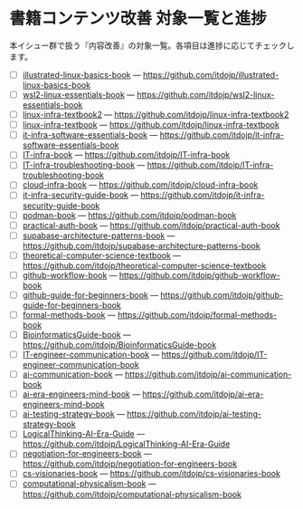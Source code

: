 # 書籍コンテンツ改善 対象一覧と進捗

本イシュー群で扱う『内容改善』の対象一覧。各項目は進捗に応じてチェックします。

- [ ] [illustrated-linux-basics-book](https://itdojp.github.io/illustrated-linux-basics-book/) — https://github.com/itdojp/illustrated-linux-basics-book
- [ ] [wsl2-linux-essentials-book](https://itdojp.github.io/wsl2-linux-essentials-book/) — https://github.com/itdojp/wsl2-linux-essentials-book
- [ ] [linux-infra-textbook2](https://itdojp.github.io/linux-infra-textbook2/) — https://github.com/itdojp/linux-infra-textbook2
- [ ] [linux-infra-textbook](https://itdojp.github.io/linux-infra-textbook/) — https://github.com/itdojp/linux-infra-textbook
- [ ] [it-infra-software-essentials-book](https://itdojp.github.io/it-infra-software-essentials-book/) — https://github.com/itdojp/it-infra-software-essentials-book
- [ ] [IT-infra-book](https://itdojp.github.io/IT-infra-book/) — https://github.com/itdojp/IT-infra-book
- [ ] [IT-infra-troubleshooting-book](https://itdojp.github.io/IT-infra-troubleshooting-book/) — https://github.com/itdojp/IT-infra-troubleshooting-book
- [ ] [cloud-infra-book](https://itdojp.github.io/cloud-infra-book/) — https://github.com/itdojp/cloud-infra-book
- [ ] [it-infra-security-guide-book](https://itdojp.github.io/it-infra-security-guide-book/) — https://github.com/itdojp/it-infra-security-guide-book
- [ ] [podman-book](https://itdojp.github.io/podman-book/) — https://github.com/itdojp/podman-book
- [ ] [practical-auth-book](https://itdojp.github.io/practical-auth-book/) — https://github.com/itdojp/practical-auth-book
- [ ] [supabase-architecture-patterns-book](https://itdojp.github.io/supabase-architecture-patterns-book/) — https://github.com/itdojp/supabase-architecture-patterns-book
- [ ] [theoretical-computer-science-textbook](https://itdojp.github.io/theoretical-computer-science-textbook/) — https://github.com/itdojp/theoretical-computer-science-textbook
- [ ] [github-workflow-book](https://itdojp.github.io/github-workflow-book/) — https://github.com/itdojp/github-workflow-book
- [ ] [github-guide-for-beginners-book](https://itdojp.github.io/github-guide-for-beginners-book/) — https://github.com/itdojp/github-guide-for-beginners-book
- [ ] [formal-methods-book](https://itdojp.github.io/formal-methods-book/) — https://github.com/itdojp/formal-methods-book
- [ ] [BioinformaticsGuide-book](https://itdojp.github.io/BioinformaticsGuide-book/) — https://github.com/itdojp/BioinformaticsGuide-book
- [ ] [IT-engineer-communication-book](https://itdojp.github.io/IT-engineer-communication-book/) — https://github.com/itdojp/IT-engineer-communication-book
- [ ] [ai-communication-book](https://itdojp.github.io/ai-communication-book/) — https://github.com/itdojp/ai-communication-book
- [ ] [ai-era-engineers-mind-book](https://itdojp.github.io/ai-era-engineers-mind-book/) — https://github.com/itdojp/ai-era-engineers-mind-book
- [ ] [ai-testing-strategy-book](https://itdojp.github.io/ai-testing-strategy-book/) — https://github.com/itdojp/ai-testing-strategy-book
- [ ] [LogicalThinking-AI-Era-Guide](https://itdojp.github.io/LogicalThinking-AI-Era-Guide/) — https://github.com/itdojp/LogicalThinking-AI-Era-Guide
- [ ] [negotiation-for-engineers-book](https://itdojp.github.io/negotiation-for-engineers-book/) — https://github.com/itdojp/negotiation-for-engineers-book
- [ ] [cs-visionaries-book](https://itdojp.github.io/cs-visionaries-book/) — https://github.com/itdojp/cs-visionaries-book
- [ ] [computational-physicalism-book](https://itdojp.github.io/computational-physicalism-book/) — https://github.com/itdojp/computational-physicalism-book
